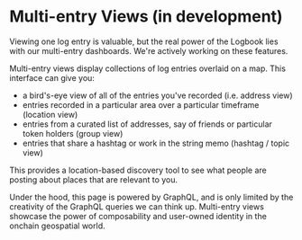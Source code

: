 # Multi-entry Views (in development)

Viewing one log entry is valuable, but the real power of the Logbook lies with our multi-entry dashboards. We're actively working on these
features.

Multi-entry views display collections of log entries overlaid on a map. This interface can give you:

- a bird's-eye view of all of the entries you've recorded (i.e. address view)
- entries recorded in a particular area over a particular timeframe (location view)
- entries from a curated list of addresses, say of friends or particular token holders (group view)
- entries that share a hashtag or work in the string memo (hashtag / topic view)

This provides a location-based discovery tool to see what people are posting about places that are relevant to you.

Under the hood, this page is powered by GraphQL, and is only limited by the creativity of the GraphQL queries we can think up. Multi-entry
views showcase the power of composability and user-owned identity in the onchain geospatial world.
